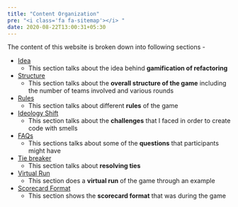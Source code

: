```yaml
---
title: "Content Organization"
pre: "<i class='fa fa-sitemap'></i> "
date: 2020-08-22T13:00:31+05:30
---
```


The content of this website is broken down into following sections -

+ [Idea](idea)
    - This section talks about the idea behind **gamification of refactoring**
+ [Structure](structure)
    - This section talks about the **overall structure of the game** including the number of teams involved and various rounds 
+ [Rules](rules)
    + This section talks about different **rules** of the game
+ [Ideology Shift](ideology_shift)
    + This section talks about the **challenges** that I faced in order to create code with smells  
+ [FAQs](faqs)
    + This sections talks about some of the **questions** that participants might have     
+ [Tie breaker](tie_breaker)
    + This section talks about **resolving ties**     
+ [Virtual Run](virtual_run)
    + This section does a **virtual run** of the game through an example  
+ [Scorecard Format](scorecard_format)
    + This section shows the **scorecard format** that was during the game 

